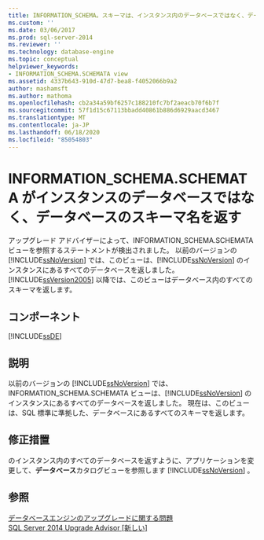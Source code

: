 ```yaml
---
title: INFORMATION_SCHEMA。スキーマは、インスタンス内のデータベースではなく、データベース内のスキーマ名を返します。Microsoft Docs
ms.custom: ''
ms.date: 03/06/2017
ms.prod: sql-server-2014
ms.reviewer: ''
ms.technology: database-engine
ms.topic: conceptual
helpviewer_keywords:
- INFORMATION_SCHEMA.SCHEMATA view
ms.assetid: 4337b643-910d-47d7-bea8-f4052066b9a2
author: mashamsft
ms.author: mathoma
ms.openlocfilehash: cb2a34a59bf6257c188210fc7bf2aeacb70f6b7f
ms.sourcegitcommit: 57f1d15c67113bbadd40861b886d6929aacd3467
ms.translationtype: MT
ms.contentlocale: ja-JP
ms.lasthandoff: 06/18/2020
ms.locfileid: "85054803"
---
```

# <a name="information_schemaschemata-returns-schema-names-in-a-database-not-databases-in-an-instance"></a>INFORMATION_SCHEMA.SCHEMATA がインスタンスのデータベースではなく、データベースのスキーマ名を返す
  アップグレード アドバイザーによって、INFORMATION_SCHEMA.SCHEMATA ビューを参照するステートメントが検出されました。 以前のバージョンの [!INCLUDE[ssNoVersion](../../includes/ssnoversion-md.md)] では、このビューは、[!INCLUDE[ssNoVersion](../../includes/ssnoversion-md.md)] のインスタンスにあるすべてのデータベースを返しました。 [!INCLUDE[ssVersion2005](../../includes/ssversion2005-md.md)] 以降では、このビューはデータベース内のすべてのスキーマを返します。  
  
## <a name="component"></a>コンポーネント  
 [!INCLUDE[ssDE](../../includes/ssde-md.md)]  
  
## <a name="description"></a>説明  
 以前のバージョンの [!INCLUDE[ssNoVersion](../../includes/ssnoversion-md.md)] では、INFORMATION_SCHEMA.SCHEMATA ビューは、[!INCLUDE[ssNoVersion](../../includes/ssnoversion-md.md)] のインスタンスにあるすべてのデータベースを返しました。 現在は、このビューは、SQL 標準に準拠した、データベースにあるすべてのスキーマを返します。  
  
## <a name="corrective-action"></a>修正措置  
 のインスタンス内のすべてのデータベースを返すように、アプリケーションを変更して、**データベース**カタログビューを参照します [!INCLUDE[ssNoVersion](../../includes/ssnoversion-md.md)] 。  
  
## <a name="see-also"></a>参照  
 [データベースエンジンのアップグレードに関する問題](../../../2014/sql-server/install/database-engine-upgrade-issues.md)   
 [SQL Server 2014 Upgrade Advisor &#91;新しい&#93;](sql-server-2014-upgrade-advisor.md)  
  
  
